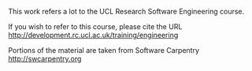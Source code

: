 
This work refers a lot to the UCL Research Software Engineering course.

If you wish to refer to this course, please cite the URL
http://development.rc.ucl.ac.uk/training/engineering
    
Portions of the material are taken from Software Carpentry
http://swcarpentry.org